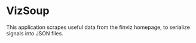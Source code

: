# VizSoup
This application scrapes useful data from the finviz homepage,
to serialize signals into JSON files.


